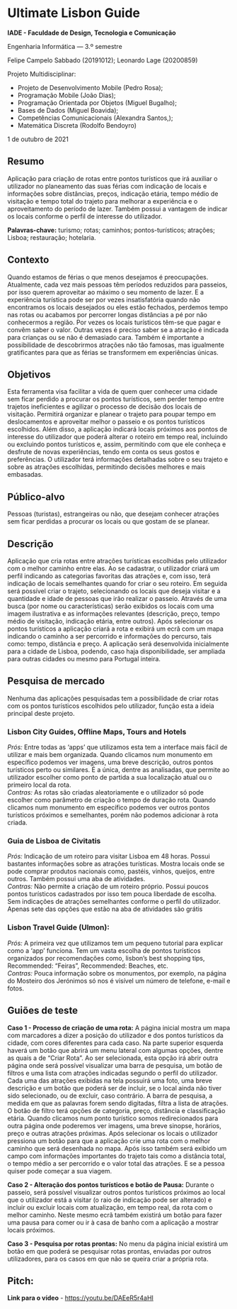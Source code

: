 # Ultimate Lisbon Guide

**IADE - Faculdade de Design, Tecnologia e Comunicação**

Engenharia Informática — 3.º semestre

Felipe Campelo Sabbado (20191012); Leonardo Lage (20200859)

Projeto Multidisciplinar:
- Projeto de Desenvolvimento Mobile (Pedro Rosa);
- Programação Mobile (João Dias);
- Programação Orientada por Objetos (Miguel Bugalho);
- Bases de Dados (Miguel Boavida);
- Competências Comunicacionais (Alexandra Santos,);
- Matemática Discreta (Rodolfo Bendoyro)

1 de outubro de 2021

## **Resumo**
Aplicação para criação de rotas entre pontos turísticos que irá auxiliar o utilizador no planeamento das suas férias com indicação de locais e informações sobre distâncias, preços, indicação etária, tempo médio de visitação e tempo total do trajeto para melhorar a experiência e o aproveitamento do período de lazer. Também possui a vantagem de indicar os locais conforme o perfil de interesse do utilizador.

**Palavras-chave:** turismo; rotas; caminhos; pontos-turísticos; atrações; Lisboa; restauração; hotelaria.

## **Contexto**
Quando estamos de férias o que menos desejamos é preocupações. Atualmente, cada vez mais pessoas têm períodos reduzidos para passeios, por isso querem aproveitar ao máximo o seu momento de lazer. E a experiência turística pode ser por vezes insatisfatória quando não encontramos os locais desejados ou eles estão fechados, perdemos tempo nas rotas ou acabamos por percorrer longas distâncias a pé por não conhecermos a região. Por vezes os locais turísticos têm-se que pagar e convêm saber o valor. Outras vezes é preciso saber se a atração é indicada para crianças ou se não é demasiado cara. Também é importante a possibilidade de descobrirmos atrações não tão famosas, mas igualmente gratificantes para que as férias se transformem em experiências únicas.

## **Objetivos**
Esta ferramenta visa facilitar a vida de quem quer conhecer uma cidade sem ficar perdido a procurar os pontos turísticos, sem perder tempo entre trajetos ineficientes e agilizar o processo de decisão dos locais de visitação. Permitirá organizar e planear o trajeto para poupar tempo em deslocamentos e aproveitar melhor o passeio e os pontos turísticos escolhidos. Além disso, a aplicação indicará locais próximos aos pontos de interesse do utilizador que poderá alterar o roteiro em tempo real, incluindo ou excluindo pontos turísticos e, assim, permitindo com que ele conheça e desfrute de novas experiências, tendo em conta os seus gostos e preferências. O utilizador terá informações detalhadas sobre o seu trajeto e sobre as atrações escolhidas, permitindo decisões melhores e mais embasadas.

## **Público-alvo**
Pessoas (turistas), estrangeiras ou não, que desejam conhecer atrações sem ficar perdidas a procurar os locais ou que gostam de se planear.

## **Descrição**
Aplicação que cria rotas entre atrações turísticas escolhidas pelo utilizador com o melhor caminho entre elas. Ao se cadastrar, o utilizador criará um perfil indicando as categorias favoritas das atrações e, com isso, terá indicação de locais semelhantes quando for criar o seu roteiro. Em seguida será possível criar o trajeto, selecionando os locais que deseja visitar e a quantidade e idade de pessoas que irão realizar o passeio. Através de uma busca (por nome ou características) serão exibidos os locais com uma imagem ilustrativa e as informações relevantes (descrição, preço, tempo médio de visitação, indicação etária, entre outros). Após selecionar os pontos turísticos a aplicação criará a rota e exibirá um ecrã com um mapa indicando o caminho a ser percorrido e informações do percurso, tais como: tempo, distância e preço.
A aplicação será desenvolvida inicialmente para a cidade de Lisboa, podendo, caso haja disponibilidade, ser ampliada para outras cidades ou mesmo para Portugal inteira.

## **Pesquisa de mercado**
Nenhuma das aplicações pesquisadas tem a possibilidade de criar rotas com os pontos turísticos escolhidos pelo utilizador, função esta a ideia principal deste projeto.

### **Lisbon City Guides, Offline Maps, Tours and Hotels**
_Prós:_ Entre todas as ‘apps’ que utilizamos esta tem a interface mais fácil de utilizar e mais bem organizada. Quando clicamos num monumento em específico podemos ver imagens, uma breve descrição, outros pontos turísticos perto ou similares. É a única, dentre as analisadas, que permite ao utilizador escolher como ponto de partida a sua localização atual ou o primeiro local da rota.<br/>
_Contras:_ As rotas são criadas aleatoriamente e o utilizador só pode escolher como parâmetro de criação o tempo de duração rota. Quando clicamos num monumento em específico podemos ver outros pontos turísticos próximos e semelhantes, porém não podemos adicionar à rota criada.

### **Guia de Lisboa de Civitatis**
_Prós:_ Indicação de um roteiro para visitar Lisboa em 48 horas. Possui bastantes informações sobre as atrações turísticas. Mostra locais onde se pode comprar produtos nacionais como, pastéis, vinhos, queijos, entre outros. Também possui uma aba de atividades.<br/>
_Contras:_ Não permite a criação de um roteiro próprio. Possui poucos pontos turísticos cadastrados por isso tem pouca liberdade de escolha. Sem indicações de atrações semelhantes conforme o perfil do utilizador. Apenas sete das opções que estão na aba de atividades são grátis

### **Lisbon Travel Guide (Ulmon):**
_Prós:_ A primeira vez que utilizamos tem um pequeno tutorial para explicar como a ‘app’ funciona. Tem um vasta escolha de pontos turísticos organizados por recomendações como, lisbon’s best shopping tips, Recommended: “Feiras”, Recommended: Beaches, etc.<br/>
_Contras:_ Pouca informação sobre os monumentos, por exemplo, na página do Mosteiro dos Jerónimos só nos é visível um número de telefone, e-mail e fotos.

## **Guiões de teste**
**Caso 1 - Processo de criação de uma rota:** A página inicial mostra um mapa com marcadores a dizer a posição do utilizador e dos pontos turísticos da cidade, com cores diferentes para cada caso. Na parte superior esquerda haverá um botão que abrirá um menu lateral com algumas opções, dentre as quais a de “Criar Rota”. Ao ser selecionada, esta opção irá abrir outra página onde será possível visualizar uma barra de pesquisa, um botão de filtros e uma lista com atrações indicadas segundo o perfil do utilizador. Cada uma das atrações exibidas na tela possuirá uma foto, uma breve descrição e um botão que poderá ser de incluir, se o local ainda não tiver sido selecionado, ou de excluir, caso contrário. A barra de pesquisa, a medida em que as palavras forem sendo digitadas, filtra a lista de atrações. O botão de filtro terá opções de categoria, preço, distância e classificação etária. Quando clicamos num ponto turístico somos redirecionados para outra página onde poderemos ver imagens, uma breve sinopse, horários, preço e outras atrações próximas. Após selecionar os locais o utilizador pressiona um botão para que a aplicação crie uma rota com o melhor caminho que será desenhada no mapa. Após isso também será exibido um campo com informações importantes do trajeto tais como a distância total, o tempo médio a ser percorrido e o valor total das atrações. E se a pessoa quiser pode começar a sua viagem.

**Caso 2 - Alteração dos pontos turísticos e botão de Pausa:** Durante o passeio, será possível visualizar outros pontos turísticos próximos ao local que o utilizador está a visitar (o raio de indicação pode ser alterado) e incluir ou excluir locais com atualização, em tempo real, da rota com o melhor caminho. Neste mesmo ecrã também existirá um botão para fazer uma pausa para comer ou ir à casa de banho com a aplicação a mostrar locais próximos.

**Caso 3 - Pesquisa por rotas prontas:** No menu da página inicial existirá um botão em que poderá se pesquisar rotas prontas, enviadas por outros utilizadores, para os casos em que não se queira criar a própria rota.

## **Pitch:** 
**Link para o vídeo** - https://youtu.be/DAEeR5r4aHI
